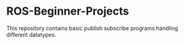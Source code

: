 # ROS-Beginner-Projects
This repository contains basic publish subscribe programs handling different datatypes. 

